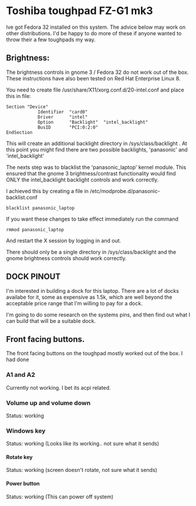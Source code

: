 # Toshiba toughpad FZ-G1 mk3

Ive got Fedora 32 installed on this system.  The advice below may work on other distributions.  I'd be happy to do more of these if anyone wanted to throw their a few toughpads my way.


## Brightness:

The brightness controls in gnome 3 / Fedora 32 do not work out of the box.  These instructions have also been tested on Red Hat Enterprise Linux 8.

You need to create file /usr/share/X11/xorg.conf.d/20-intel.conf and place this in file:

```shell
Section "Device"
            Identifier  "card0"
            Driver      "intel"
            Option      "Backlight"  "intel_backlight"
            BusID       "PCI:0:2:0"
EndSection
```

This will create an additional backlight directory in /sys/class/backlight .  At this point you might find there are two possible backlights, 'panasonic' and 'intel_backlight'

The nexts step was to blacklist the 'panasonic_laptop' kernel module.  This ensured that the gnome 3 brightness/contrast functionality would find ONLY the intel_backlight backlight controls and work correctly.

I achieved this by creating a file in /etc/modprobe.d/panasonic-backlist.conf

```shell
blacklist panasonic_laptop
```

If you want these changes to take effect immediately run the command

```shell
rmmod panasonic_laptop
```

And restart the X session by logging in and out.

There should only be a single directory in /sys/class/backlight and the gnome brightness controls should work correctly.


## DOCK PINOUT

I'm interested in building a dock for this laptop.  There are a lot of docks availabe for it, some as expensive as 1.5k, which are well beyond the acceptable price range that I'm willing to pay for a dock.

I'm going to do some research on the systems pins, and then find out what I can build that will be a suitable dock.



## Front facing buttons.

The front facing buttons on the toughpad mostly worked out of the box.  I had done 

### A1 and A2

Currently not working.  I bet its acpi related.


### Volume up and volume  down

Status: working

### Windows key

Status: working (Looks like its working.. not sure what it sends) 


#### Rotate key

Status: working (screen doesn't rotate, not sure what it sends) 

#### Power button

Status: working (This can power off system)
